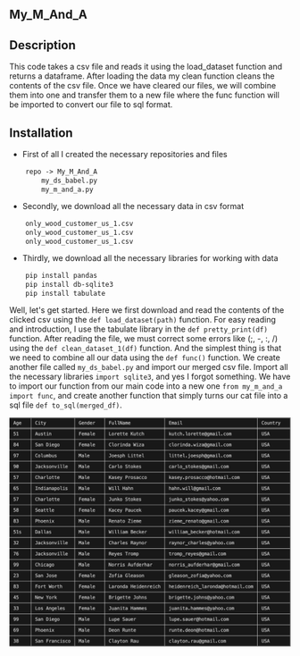 

## My_M_And_A

## Description

This code takes a csv file and reads it using the load_dataset function and returns a dataframe.
After loading the data my clean function cleans the contents of the csv file.
Once we have cleared our files, we will combine them into one and transfer them to a new file where the func function will be imported to convert our file to sql format.

## Installation

* First of all I created the necessary repositories and files
```
    repo -> My_M_And_A
        my_ds_babel.py
        my_m_and_a.py
```

* Secondly, we download all the necessary data in csv format
```
    only_wood_customer_us_1.csv
    only_wood_customer_us_1.csv
    only_wood_customer_us_1.csv
```
* Thirdly, we download all the necessary libraries for working with data
```
    pip install pandas
    pip install db-sqlite3
    pip install tabulate
```

Well, let's get started. Here we first download and read the contents of the clicked csv using the `def load_dataset(path)` function.
For easy reading and introduction, I use the tabulate library in the `def pretty_print(df)` function.
After reading the file, we must correct some errors like (;, -, :, /) using the `def clean_dataset_1(df)` function.
And the simplest thing is that we need to combine all our data using the `def func()` function.
We create another file called `my_ds_babel.py` and import our merged csv file.
Import all the necessary libraries `import sqlite3`, and yes I forgot something. 
We have to import our function from our main code into a new one `from my_m_and_a import func`, and create another function that simply turns our cat file into a sql file `def to_sql(merged_df)`.

<img src='a.png'>
